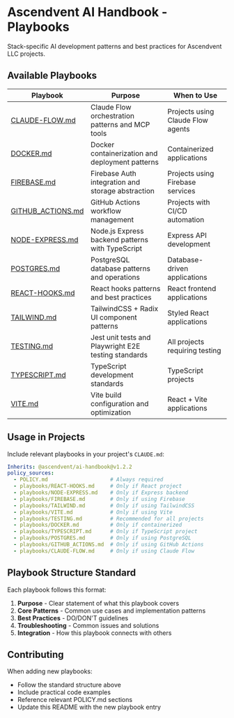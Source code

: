 # Ascendvent AI Handbook - Playbooks

Stack-specific AI development patterns and best practices for Ascendvent LLC projects.

## Available Playbooks

| Playbook | Purpose | When to Use |
|----------|---------|-------------|
| [CLAUDE-FLOW.md](./CLAUDE-FLOW.md) | Claude Flow orchestration patterns and MCP tools | Projects using Claude Flow agents |
| [DOCKER.md](./DOCKER.md) | Docker containerization and deployment patterns | Containerized applications |
| [FIREBASE.md](./FIREBASE.md) | Firebase Auth integration and storage abstraction | Projects using Firebase services |
| [GITHUB_ACTIONS.md](./GITHUB_ACTIONS.md) | GitHub Actions workflow management | Projects with CI/CD automation |
| [NODE-EXPRESS.md](./NODE-EXPRESS.md) | Node.js Express backend patterns with TypeScript | Express API development |
| [POSTGRES.md](./POSTGRES.md) | PostgreSQL database patterns and operations | Database-driven applications |
| [REACT-HOOKS.md](./REACT-HOOKS.md) | React hooks patterns and best practices | React frontend applications |
| [TAILWIND.md](./TAILWIND.md) | TailwindCSS + Radix UI component patterns | Styled React applications |
| [TESTING.md](./TESTING.md) | Jest unit tests and Playwright E2E testing standards | All projects requiring testing |
| [TYPESCRIPT.md](./TYPESCRIPT.md) | TypeScript development standards | TypeScript projects |
| [VITE.md](./VITE.md) | Vite build configuration and optimization | React + Vite applications |

## Usage in Projects

Include relevant playbooks in your project's `CLAUDE.md`:

```yaml
Inherits: @ascendvent/ai-handbook@v1.2.2
policy_sources:
  - POLICY.md                    # Always required
  - playbooks/REACT-HOOKS.md     # Only if React project
  - playbooks/NODE-EXPRESS.md    # Only if Express backend
  - playbooks/FIREBASE.md        # Only if using Firebase
  - playbooks/TAILWIND.md        # Only if using TailwindCSS
  - playbooks/VITE.md            # Only if using Vite
  - playbooks/TESTING.md         # Recommended for all projects
  - playbooks/DOCKER.md          # Only if containerized
  - playbooks/TYPESCRIPT.md      # Only if TypeScript project
  - playbooks/POSTGRES.md        # Only if using PostgreSQL
  - playbooks/GITHUB_ACTIONS.md  # Only if using GitHub Actions
  - playbooks/CLAUDE-FLOW.md     # Only if using Claude Flow
```

## Playbook Structure Standard

Each playbook follows this format:

1. **Purpose** - Clear statement of what this playbook covers
2. **Core Patterns** - Common use cases and implementation patterns
3. **Best Practices** - DO/DON'T guidelines
4. **Troubleshooting** - Common issues and solutions
5. **Integration** - How this playbook connects with others

## Contributing

When adding new playbooks:
- Follow the standard structure above
- Include practical code examples
- Reference relevant POLICY.md sections
- Update this README with the new playbook entry